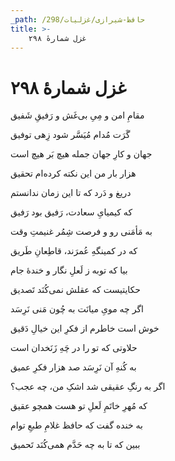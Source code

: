 ```yaml
---
_path: /حافظ-شیرازی/غزلیات/298
title: >-
    غزل شمارهٔ ۲۹۸
---
```

# غزل شمارهٔ ۲۹۸

<div class="b" id="bn1"><div class="m1"><p>مقامِ امن و مِیِ بی‌غَش و رَفیقِ شَفیق</p></div>
<div class="m2"><p>گَرَت مُدام مُیَسَّر شود زِهی توفیق</p></div></div>
<div class="b" id="bn2"><div class="m1"><p>جهان و کارِ جهان جمله هیچ بَر هیچ است</p></div>
<div class="m2"><p>هزار بار من این نکته کرده‌ام تحقیق</p></div></div>
<div class="b" id="bn3"><div class="m1"><p>دریغ و دَرد که تا این زمان ندانستم</p></div>
<div class="m2"><p>که کیمیایِ سعادت، رَفیق بود رَفیق</p></div></div>
<div class="b" id="bn4"><div class="m1"><p>به مَأمَنی رو و فرصت شِمُر غنیمتِ وقت</p></div>
<div class="m2"><p>که در کمینگهِ عُمرَند، قاطِعانِ طَریق</p></div></div>
<div class="b" id="bn5"><div class="m1"><p>بیا که توبه ز لَعلِ نگار و خندهٔ جام</p></div>
<div class="m2"><p>حکایتیست که عقلش نمی‌کُنَد تَصدیق</p></div></div>
<div class="b" id="bn6"><div class="m1"><p>اگر چه مویِ میانَت به چُون مَنی نَرِسَد</p></div>
<div class="m2"><p>خوش است خاطرم از فکرِ این خیالِ دَقیق</p></div></div>
<div class="b" id="bn7"><div class="m1"><p>حلاوتی که تو را در چَهِ زَنَخدان است</p></div>
<div class="m2"><p>به کُنهِ آن نَرِسَد صد هزار فکرِ عمیق</p></div></div>
<div class="b" id="bn8"><div class="m1"><p>اگر به رنگِ عقیقی شد اشکِ من، چه عجب؟</p></div>
<div class="m2"><p>که مُهرِ خاتَمِ لَعلِ تو هست همچو عقیق</p></div></div>
<div class="b" id="bn9"><div class="m1"><p>به خنده گفت که حافظ غلامِ طبعِ توام</p></div>
<div class="m2"><p>ببین که تا به چه حَدَّم همی‌کُنَد تَحمیق</p></div></div>
